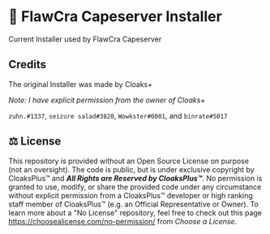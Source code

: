 # 📢 FlawCra Capeserver Installer 

  

Current Installer used by FlawCra Capeserver

  

## Credits

The original Installer was made by Cloaks+

*Note: I have explicit permission from the owner of Cloaks+*

`zuhn.#1337`, `seizure salad#3820`, `Wowkster#0001`, and `binrate#5017`
  



## ⚖ License

  

This repository is provided without an Open Source License on purpose (not an oversight). The code is public, but is under exclusive copyright by CloaksPlus™ and ***All Rights are Reserved by CloaksPlus™***. No permission is granted to use, modify, or share the provided code under any circumstance without explicit permission from a CloaksPlus™ developer or high ranking staff member of CloaksPlus™ (e.g. an Official Representative or Owner). To learn more about a "No License" repository, feel free to check out this page https://choosealicense.com/no-permission/ from *Choose a License*.

